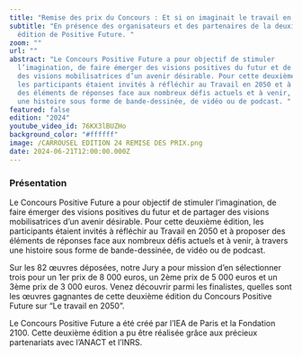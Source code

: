 ```yaml
---
title: "Remise des prix du Concours : Et si on imaginait le travail en 2050 ?"
subtitle: "En présence des organisateurs et des partenaires de la deuxième
  édition de Positive Future. "
zoom: ""
url: ""
abstract: "Le Concours Positive Future a pour objectif de stimuler
  l’imagination, de faire émerger des visions positives du futur et de partager
  des visions mobilisatrices d’un avenir désirable. Pour cette deuxième édition,
  les participants étaient invités à réfléchir au Travail en 2050 et à proposer
  des éléments de réponses face aux nombreux défis actuels et à venir, à travers
  une histoire sous forme de bande-dessinée, de vidéo ou de podcast. "
featured: false
edition: "2024"
youtube_video_id: 76KX3lBUZHo
background_color: "#ffffff"
image: /CARROUSEL EDITION 24 REMISE DES PRIX.png
date: 2024-06-21T12:00:00.000Z
---
```

### Présentation

Le Concours Positive Future a pour objectif de stimuler l’imagination, de faire émerger des visions positives du futur et de partager des visions mobilisatrices d’un avenir désirable. Pour cette deuxième édition, les participants étaient invités à réfléchir au Travail en 2050 et à proposer des éléments de réponses face aux nombreux défis actuels et à venir, à travers une histoire sous forme de bande-dessinée, de vidéo ou de podcast. 

Sur les 82 œuvres déposées, notre Jury a pour mission d’en sélectionner trois pour un 1er prix de 8 000 euros, un 2ème prix de 5 000 euros et un 3ème prix de 3 000 euros. Venez découvrir parmi les finalistes, quelles sont les œuvres gagnantes de cette deuxième édition du Concours Positive Future sur “Le travail en 2050”. 

Le Concours Positive Future a été créé par l’IEA de Paris et la Fondation 2100. Cette deuxième édition a pu être réalisée grâce aux précieux partenariats avec l’ANACT et l’INRS.
